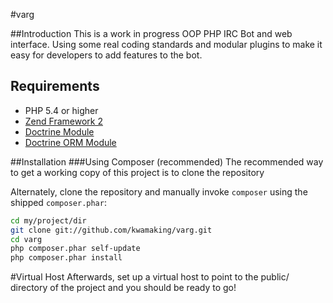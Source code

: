 #varg

##Introduction
This is a work in progress OOP PHP IRC Bot and web interface.  Using some real coding standards and modular plugins to make it easy for developers to add features to the bot.

## Requirements
 - PHP 5.4 or higher
 - [Zend Framework 2](http://www.github.com/zendframework/zf2)
 - [Doctrine Module](https://www.github.com/doctrine/DoctrineModule)
 - [Doctrine ORM Module](https://github.com/doctrine/DoctrineModule)

##Installation
###Using Composer (recommended)
The recommended way to get a working copy of this project is to clone the repository

Alternately, clone the repository and manually invoke `composer` using the shipped
`composer.phar`:
```bash
cd my/project/dir
git clone git://github.com/kwamaking/varg.git
cd varg
php composer.phar self-update
php composer.phar install
```
#Virtual Host
Afterwards, set up a virtual host to point to the public/ directory of the
project and you should be ready to go!
